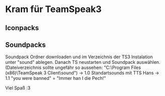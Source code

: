 # Kram für TeamSpeak3

## Iconpacks

## Soundpacks 

Soundpack Ordner downloaden und im Verzeichnis der TS3 Instalation unter "sound" ablegen. Danach TS neustarten und Soundpack auswählen.
(Dateiverzeichnis sollte ungefähr so aussehen: "C:\Program Files (x86)\TeamSpeak 3 Client\sound\")
    -> 1.0 Standartsounds mit TTS Hans
    -> 1.1 "you were banned" = "Immer han I die Pech!"
   
Viel Spaß :3
